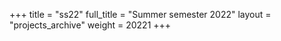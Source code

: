 +++
title = "ss22"
full_title = "Summer semester 2022"
layout = "projects_archive"
weight = 20221
+++
